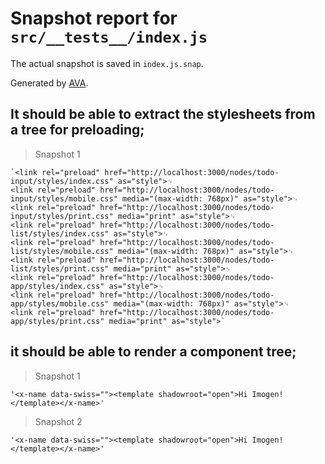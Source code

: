 # Snapshot report for `src/__tests__/index.js`

The actual snapshot is saved in `index.js.snap`.

Generated by [AVA](https://avajs.dev).

## It should be able to extract the stylesheets from a tree for preloading;

> Snapshot 1

    `<link rel="preload" href="http://localhost:3000/nodes/todo-input/styles/index.css" as="style">␊
    <link rel="preload" href="http://localhost:3000/nodes/todo-input/styles/mobile.css" media="(max-width: 768px)" as="style">␊
    <link rel="preload" href="http://localhost:3000/nodes/todo-input/styles/print.css" media="print" as="style">␊
    <link rel="preload" href="http://localhost:3000/nodes/todo-list/styles/index.css" as="style">␊
    <link rel="preload" href="http://localhost:3000/nodes/todo-list/styles/mobile.css" media="(max-width: 768px)" as="style">␊
    <link rel="preload" href="http://localhost:3000/nodes/todo-list/styles/print.css" media="print" as="style">␊
    <link rel="preload" href="http://localhost:3000/nodes/todo-app/styles/index.css" as="style">␊
    <link rel="preload" href="http://localhost:3000/nodes/todo-app/styles/mobile.css" media="(max-width: 768px)" as="style">␊
    <link rel="preload" href="http://localhost:3000/nodes/todo-app/styles/print.css" media="print" as="style">`

## it should be able to render a component tree;

> Snapshot 1

    '<x-name data-swiss=""><template shadowroot="open">Hi Imogen!</template></x-name>'

> Snapshot 2

    '<x-name data-swiss=""><template shadowroot="open">Hi Imogen!</template></x-name>'

